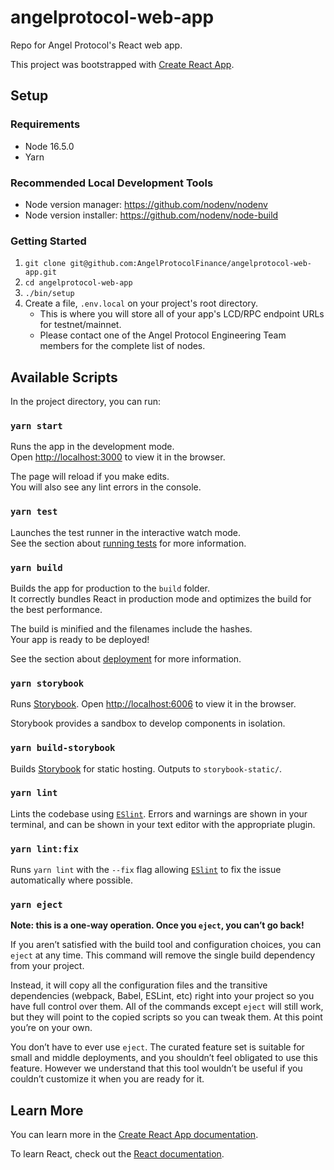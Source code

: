 # angelprotocol-web-app

Repo for Angel Protocol's React web app.

This project was bootstrapped with [Create React App](https://github.com/facebook/create-react-app).

## Setup

### Requirements

- Node 16.5.0
- Yarn

### Recommended Local Development Tools

- Node version manager: https://github.com/nodenv/nodenv
- Node version installer: https://github.com/nodenv/node-build

### Getting Started

1. `git clone git@github.com:AngelProtocolFinance/angelprotocol-web-app.git`
2. `cd angelprotocol-web-app`
3. `./bin/setup`
4. Create a file, `.env.local` on your project's root directory.
    * This is where you will store all of your app's LCD/RPC endpoint URLs for testnet/mainnet.
    * Please contact one of the Angel Protocol Engineering Team members for the complete list of nodes.

## Available Scripts

In the project directory, you can run:

### `yarn start`

Runs the app in the development mode.\
Open [http://localhost:3000](http://localhost:3000) to view it in the browser.

The page will reload if you make edits.\
You will also see any lint errors in the console.

### `yarn test`

Launches the test runner in the interactive watch mode.\
See the section about [running tests](https://facebook.github.io/create-react-app/docs/running-tests) for more information.

### `yarn build`

Builds the app for production to the `build` folder.\
It correctly bundles React in production mode and optimizes the build for the best performance.

The build is minified and the filenames include the hashes.\
Your app is ready to be deployed!

See the section about [deployment](https://facebook.github.io/create-react-app/docs/deployment) for more information.

### `yarn storybook`

Runs [Storybook](https://storybook.js.org).
Open [http://localhost:6006](http://localhost:6006) to view it in the browser.

Storybook provides a sandbox to develop components in isolation.

### `yarn build-storybook`

Builds [Storybook](https://storybook.js.org) for static hosting.
Outputs to `storybook-static/`.

### `yarn lint`

Lints the codebase using [`ESlint`](https://eslint.org). Errors and warnings are shown in your terminal, and can be shown in your text editor with the appropriate plugin.

### `yarn lint:fix`

Runs `yarn lint` with the `--fix` flag allowing [`ESlint`](https://eslint.org) to fix the issue automatically where possible.

### `yarn eject`

**Note: this is a one-way operation. Once you `eject`, you can’t go back!**

If you aren’t satisfied with the build tool and configuration choices, you can `eject` at any time. This command will remove the single build dependency from your project.

Instead, it will copy all the configuration files and the transitive dependencies (webpack, Babel, ESLint, etc) right into your project so you have full control over them. All of the commands except `eject` will still work, but they will point to the copied scripts so you can tweak them. At this point you’re on your own.

You don’t have to ever use `eject`. The curated feature set is suitable for small and middle deployments, and you shouldn’t feel obligated to use this feature. However we understand that this tool wouldn’t be useful if you couldn’t customize it when you are ready for it.

## Learn More

You can learn more in the [Create React App documentation](https://facebook.github.io/create-react-app/docs/getting-started).

To learn React, check out the [React documentation](https://reactjs.org/).

